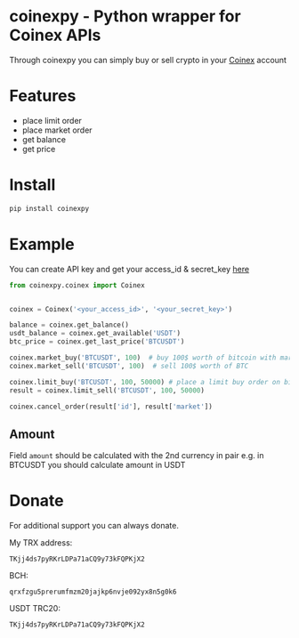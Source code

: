 # coinexpy - Python wrapper for Coinex APIs
Through coinexpy you can simply buy or sell crypto in your [Coinex](https://www.coinex.com) account

# Features
* place limit order
* place market order
* get balance
* get price

# Install
```bash
pip install coinexpy
```

# Example
You can create API key and get your access_id & secret_key [here](https://www.coinex.com/apikey)
```python
from coinexpy.coinex import Coinex


coinex = Coinex('<your_access_id>', '<your_secret_key>')

balance = coinex.get_balance()
usdt_balance = coinex.get_available('USDT')
btc_price = coinex.get_last_price('BTCUSDT')

coinex.market_buy('BTCUSDT', 100)  # buy 100$ worth of bitcoin with market price
coinex.market_sell('BTCUSDT', 100)  # sell 100$ worth of BTC

coinex.limit_buy('BTCUSDT', 100, 50000) # place a limit buy order on bitcoin with amount=100$
result = coinex.limit_sell('BTCUSDT', 100, 50000)

coinex.cancel_order(result['id'], result['market'])
```

## Amount
Field `amount` should be calculated with the 2nd currency in pair e.g. in BTCUSDT you should calculate amount in USDT

# Donate
For additional support you can always donate.

My TRX address:
```
TKjj4ds7pyRKrLDPa71aCQ9y73kFQPKjX2
```
BCH:
```
qrxfzgu5prerumfmzm20jajkp6nvje092yx8n5g0k6
```
USDT TRC20:
```
TKjj4ds7pyRKrLDPa71aCQ9y73kFQPKjX2
```